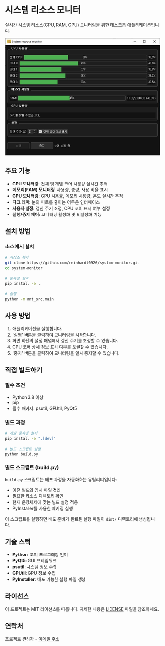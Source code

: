 # 시스템 리소스 모니터

실시간 시스템 리소스(CPU, RAM, GPU) 모니터링을 위한 데스크톱 애플리케이션입니다.

![시스템 리소스 모니터 스크린샷](docs/images/system_resoure_screenshot.JPG)

## 주요 기능

- **CPU 모니터링**: 전체 및 개별 코어 사용량 실시간 추적
- **메모리(RAM) 모니터링**: 사용량, 총량, 사용 비율 표시
- **GPU 모니터링**: GPU 사용률, 메모리 사용량, 온도 실시간 추적
- **다크 테마**: 눈의 피로를 줄이는 어두운 인터페이스
- **사용자 설정**: 갱신 주기 조정, CPU 코어 표시 여부 설정
- **실행/중지 제어**: 모니터링 활성화 및 비활성화 기능

## 설치 방법


### 소스에서 설치

```bash
# 저장소 복제
git clone https://github.com/reinhardt0926/system-monitor.git
cd system-monitor

# 종속성 설치
pip install -e .

# 실행
python -m mnt_src.main
```

## 사용 방법

1. 애플리케이션을 실행합니다.
2. '실행' 버튼을 클릭하여 모니터링을 시작합니다.
3. 화면 하단의 설정 패널에서 갱신 주기를 조정할 수 있습니다.
4. CPU 코어 상세 정보 표시 여부를 토글할 수 있습니다.
5. '중지' 버튼을 클릭하여 모니터링을 일시 중지할 수 있습니다.

## 직접 빌드하기

### 필수 조건

- Python 3.8 이상
- pip
- 필수 패키지: psutil, GPUtil, PyQt5

### 빌드 과정

```bash
# 개발 종속성 설치
pip install -e ".[dev]"

# 빌드 스크립트 실행
python build.py
```

### 빌드 스크립트 (build.py)

`build.py` 스크립트는 배포 과정을 자동화하는 유틸리티입니다:

- 이전 빌드의 임시 파일 정리
- 필요한 리소스 디렉토리 확인
- 현재 운영체제에 맞는 빌드 설정 적용
- PyInstaller를 사용한 패키징 실행

이 스크립트를 실행하면 배포 준비가 완료된 실행 파일이 `dist/` 디렉토리에 생성됩니다.

## 기술 스택

- **Python**: 코어 프로그래밍 언어
- **PyQt5**: GUI 프레임워크
- **psutil**: 시스템 정보 수집
- **GPUtil**: GPU 정보 수집
- **PyInstaller**: 배포 가능한 실행 파일 생성

## 라이선스

이 프로젝트는 MIT 라이선스를 따릅니다. 자세한 내용은 [LICENSE](LICENSE) 파일을 참조하세요.

## 연락처

프로젝트 관리자 - [이메일 주소](mailto:reinhardt0926@gmail.com)
